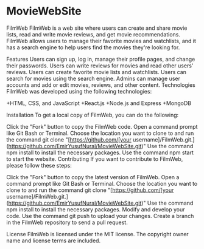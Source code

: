# MovieWebSite

FilmWeb
FilmWeb is a web site where users can create and share movie lists, read and write movie reviews, and get movie recommendations. FilmWeb allows users to manage their favorite movies and watchlists, and it has a search engine to help users find the movies they're looking for.

Features
  Users can sign up, log in, manage their profile pages, and change their passwords.
  Users can write reviews for movies and read other users' reviews.
  Users can create favorite movie lists and watchlists.
  Users can search for movies using the search engine.
  Admins can manage user accounts and add or edit movies, reviews, and other content.
  Technologies
FilmWeb was developed using the following technologies:

+HTML, CSS, and JavaScript
+React.js
+Node.js and Express
+MongoDB

Installation
To get a local copy of FilmWeb, you can do the following:

  Click the "Fork" button to copy the FilmWeb code.
  Open a command prompt like Git Bash or Terminal.
  Choose the location you want to clone to and run the command git clone "[https://github.com/[your username]/FilmWeb.git.](https://github.com/EmirYusufNural/MovieWebSite.git)"
  Use the command npm install to install the necessary packages.
  Use the command npm start to start the website.
  Contributing
If you want to contribute to FilmWeb, please follow these steps:

  Click the "Fork" button to copy the latest version of FilmWeb.
  Open a command prompt like Git Bash or Terminal.
  Choose the location you want to clone to and run the command git clone "[https://github.com/[your username]/FilmWeb.git.](https://github.com/EmirYusufNural/MovieWebSite.git)"
  Use the command npm install to install the necessary packages.
  Modify and develop your code.
  Use the command git push to upload your changes.
  Create a branch in the FilmWeb repository to send a pull request.

License
FilmWeb is licensed under the MIT license. The copyright owner name and license terms are included.
